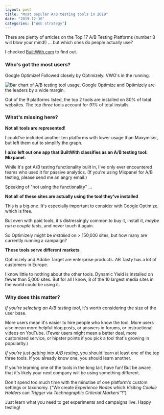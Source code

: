```yaml
---
layout: post
title: "Most popular A/B testing tools in 2019"
date: "2019-12-10"
categories: ["Web strategy"]
---
```


There are plenty of articles on the Top 17 A/B Testing Platforms (number 8 will blow your mind!) ... but which ones do people actually use?

I checked [BuiltWith.com](https://builtwith.com/) to find out.

### Who's got the most users?

Google Optimize! Followed closely by Optimizely. VWO's in the running.

![Bar chart of A/B testing tool usage. Google Optimize and Optimizely are the leaders by a wide margin.](/images/image.png)

Out of the 9 platforms listed, the top 2 tools are installed on 80% of total websites. The top _three_ tools account for _91%_ of total installs.

### What's missing here?

**Not all tools are represented!**

I could've included another ten platforms with lower usage than Maxymiser, but left them out to simplify the graph.

**I** _**also**_ **left out one app that BuiltWith classifies as an A/B testing tool: Mixpanel.**

While it's got A/B testing functionality built in, I've only ever encountered teams who used it for passive analytics. (If you're using Mixpanel for A/B testing, please send me an angry email.)

Speaking of "not using the functionality" ...

**Not all of these sites are actually using the tool they've installed**

This is a big one. It's especially important to consider with Google Optimize, which is free.

But even with paid tools, it's distressingly common to buy it, install it, _maybe run a couple tests_, and never touch it again.

So Optimizely might be _installed_ on > 150,000 sites, but how many are currently running a campaign?

**These tools serve different markets**

Optimizely and Adobe Target are enterprise products. AB Tasty has a lot of customers in Europe.

I know little to nothing about the other tools. Dynamic Yield is installed on fewer than 5,000 sites. But for all I know, 8 of the 10 largest media sites in the world could be using it.

### Why does this matter?

_If you're selecting an A/B testing tool_, it's worth considering the size of the user base.

More users mean it's easier to hire people who know the tool. More users also mean more helpful blog posts, or answers in forums, or instructional videos on YouTube. (Fewer users might mean a better deal, more customized service, or hipster points if you pick a tool that's growing in popularity.)

_If you're just getting into A/B testing_, you should learn at least one of the top three tools. If you already know one, you should learn another.

If you're learning one of the tools in the long tail, have fun! But be aware that it's likely your next company will be using something different.

Don't spend too much time with the minutiae of one platform's custom settings or taxonomy. ("We create _Experience Nodes_ which _Visiting Cookie Holders_ can _Trigger_ via _Technographic Criterial Markers™_!")

Just learn what you need to get experiments and campaigns live. Happy testing!
